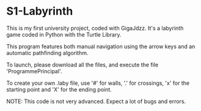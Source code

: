 # S1-Labyrinth
This is my first university project, coded with GigaJdzz.
It's a labyrinth game coded in Python with the Turtle Library.

This program features both manual navigation using the arrow keys and an automatic pathfinding algorithm.

To launch, please download all the files, and execute the file 'ProgrammePrincipal'.

To create your own .laby file, use '#' for walls, '.' for crossings, 'x' for the starting point and 'X' for the ending point.

NOTE: This code is not very advanced. Expect a lot of bugs and errors.
